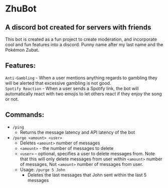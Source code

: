# ZhuBot

## A discord bot created for servers with friends
This bot is created as a fun project to create moderation, and incorporate cool and fun features into a discord. Punny name after my last name and the Pokémon Zubat.

## Features:
`Anti-Gambling` - When a user mentions anything regards to gambling they will be alerted that excessive gambling is not good.\
`Spotify Reaction` - When a user sends a Spotify link, the bot will automatically react with two emojis to let others react if they enjoy the song or not. 
## Commands:

- `/ping`
    - Returns the message latency and API latency of the bot
- `/purge <amount> <user>`
    - Deletes `<amount>` number of messages
    - `<amount>` - the number of messages to delete
    - `<user>` - optional, specifies a user to delete messages from. Note that this will only delete messages from user within `<amount>` number of messages. Not `<amount>` number of messages from user.
    - Usage: `/purge 5 John` 
        - Deletes the last messages that John sent within the last 5 messages


<!-- ## Acknowledgements:
-   [@Fusion Terror](https://www.youtube.com/@FusionTerror/featured). YouTube tutorials helped with the initial building blocks to the projects and also helpful tutorials teaching. -->
